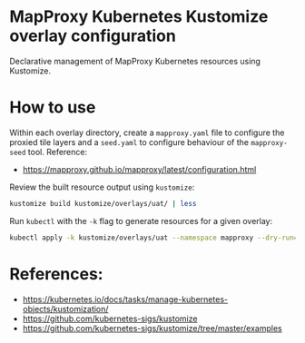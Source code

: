 # MapProxy Kubernetes Kustomize overlay configuration

Declarative management of MapProxy Kubernetes resources using Kustomize.

# How to use

Within each overlay directory, create a `mapproxy.yaml` file to configure the
proxied tile layers and a `seed.yaml` to configure behaviour of the
`mapproxy-seed` tool. Reference:

* https://mapproxy.github.io/mapproxy/latest/configuration.html

Review the built resource output using `kustomize`:

```bash
kustomize build kustomize/overlays/uat/ | less
```

Run `kubectl` with the `-k` flag to generate resources for a given overlay:

```bash
kubectl apply -k kustomize/overlays/uat --namespace mapproxy --dry-run=client
```

# References:

* https://kubernetes.io/docs/tasks/manage-kubernetes-objects/kustomization/
* https://github.com/kubernetes-sigs/kustomize
* https://github.com/kubernetes-sigs/kustomize/tree/master/examples
